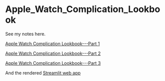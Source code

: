 # Apple_Watch_Complication_Lookbook

See my notes here.

[Apple Watch Complication Lookbook---Part 1](https://luomein.medium.com/apple-watch-complication-lookbook-part-1-c9ff688e0ab1)

[Apple Watch Complication Lookbook---Part 2](https://luomein.medium.com/apple-watch-complication-lookbook-part-2-538141dbd3fa)

[Apple Watch Complication Lookbook---Part 3](https://luomein.medium.com/apple-watch-complication-lookbook-part-3-9e09a4662721)

And the rendered [Streamlit web app](https://share.streamlit.io/luomein/apple_watch_complication_lookbook/main/app.py)

